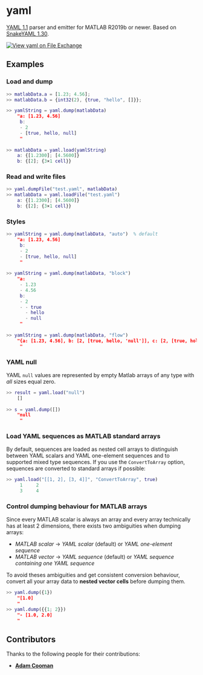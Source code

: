 # yaml
[YAML 1.1](https://yaml.org/spec/1.1/) parser and emitter for MATLAB R2019b or newer. Based on [SnakeYAML 1.30](https://bitbucket.org/snakeyaml/snakeyaml/src/master/).

[![View yaml on File Exchange](https://www.mathworks.com/matlabcentral/images/matlab-file-exchange.svg)](https://www.mathworks.com/matlabcentral/fileexchange/106765-yaml)

## Examples
### Load and dump
```Matlab
>> matlabData.a = [1.23; 4.56];
>> matlabData.b = {int32(2), {true, "hello", []}};

>> yamlString = yaml.dump(matlabData)
    "a: [1.23, 4.56]
     b:
     - 2
     - [true, hello, null]
     "
   
>> matlabData = yaml.load(yamlString)
    a: {[1.2300]; [4.5600]}
    b: {[2]; {3×1 cell}}
```

### Read and write files
```Matlab
>> yaml.dumpFile("test.yaml", matlabData)
>> matlabData = yaml.loadFile("test.yaml")
    a: {[1.2300]; [4.5600]}
    b: {[2]; {3×1 cell}}
```

### Styles
```Matlab
>> yamlString = yaml.dump(matlabData, "auto")  % default
    "a: [1.23, 4.56]
     b:
     - 2
     - [true, hello, null]
     "
     
>> yamlString = yaml.dump(matlabData, "block")
    "a: 
     - 1.23
     - 4.56
     b:
     - 2
     - - true
       - hello
       - null
     "
     
>> yamlString = yaml.dump(matlabData, "flow")
    "{a: [1.23, 4.56], b: [2, [true, hello, 'null']], c: [2, [true, hola]]}
     "
```
### YAML null
YAML `null` values are represented by empty Matlab arrays of any type with *all* sizes equal zero.
```Matlab
>> result = yaml.load("null")
    []
    
>> s = yaml.dump([])
    "null
     "
```

### Load YAML sequences as MATLAB standard arrays
By default, sequences are loaded as nested cell arrays to distinguish between YAML scalars and YAML one-element sequences and to supported mixed type sequences. If you use the `ConvertToArray` option, sequences are converted to standard arrays if possible:
```Matlab
>> yaml.load("[[1, 2], [3, 4]]", "ConvertToArray", true)
     1     2
     3     4
```

### Control dumping behaviour for MATLAB arrays
Since every MATLAB scalar is always an array and every array technically has at least 2 dimensions, there exists two ambiguities when dumping arrays:
- *MATLAB scalar* &rarr; *YAML scalar* (default) or *YAML one-element sequence*
- *MATLAB vector* &rarr; *YAML sequence* (default) or *YAML sequence containing one YAML sequence*

To avoid theses ambiguities and get consistent conversion behaviour, convert all your array data to **nested vector cells** before dumping them.
```Matlab
>> yaml.dump({1})
    "[1.0]
    "
>> yaml.dump({{1; 2}})
    "- [1.0, 2.0]
    "
```

## Contributors

Thanks to the following people for their contributions:

- **[Adam Cooman](https://github.com/AdamCooman)**
